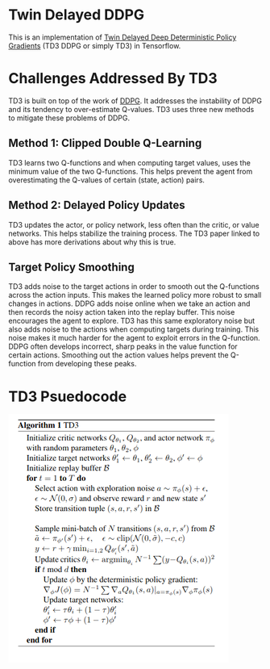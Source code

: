 # Twin Delayed DDPG
This is an implementation of [Twin Delayed Deep Deterministic Policy Gradients](https://arxiv.org/abs/1802.09477) (TD3 DDPG or simply TD3) in Tensorflow. 


# Challenges Addressed By TD3
TD3 is built on top of the work of [DDPG](https://arxiv.org/abs/1509.02971). It addresses the instability of DDPG and its tendency to over-estimate Q-values. TD3 uses three new methods to mitigate these problems of DDPG. 

## Method 1: Clipped Double Q-Learning 
TD3 learns two Q-functions and when computing target values, uses the minimum value of the two Q-functions. This helps prevent the agent from overestimating the Q-values of certain (state, action) pairs. 

## Method 2: Delayed Policy Updates 
TD3 updates the actor, or policy network, less often than the critic, or value networks. This helps stabilize the training process. The TD3 paper linked to above has more derivations about why this is true. 

## Target Policy Smoothing
TD3 adds noise to the target actions in order to smooth out the Q-functions across the action inputs. This makes the learned policy more robust to small changes in actions. DDPG adds noise online when we take an action and then records the noisy action taken into the replay buffer. This noise encourages the agent to explore. TD3 has this same exploratory noise but also adds noise to the actions when computing targets during training. This noise makes it much harder for the agent to exploit errors in the Q-function. DDPG often develops incorrect, sharp peaks in the value function for certain actions. Smoothing out the action values helps prevent the Q-function from developing these peaks. 

# TD3 Psuedocode
![](media/TD3_Pseudocode.png)
